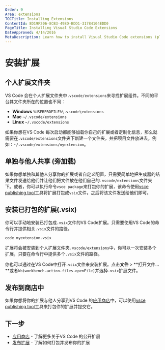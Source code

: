 ```yaml
---
Order: 9
Area: extensions
TOCTitle: Installing Extensions
ContentId: 8D19F206-8CB3-498D-BDD1-317B4104EDD0
PageTitle: Installing Visual Studio Code Extensions
DateApproved: 4/14/2016
MetaDescription: Learn how to install Visual Studio Code extensions (plug-ins) from the public Marketplace, shared with other developers or privately on your own machine.
---
```


# 安装扩展

## 个人扩展文件夹

VS Code 会在个人扩展文件夹中`.vscode/extensions`来寻找扩展组件。不同的平台其文件夹所在的位置也不同：

* **Windows** `%USERPROFILE%\.vscode\extensions`
* **Mac** `~/.vscode/extensions`
* **Linux** `~/.vscode/extensions`

如果你想在VS Code 每次启动都能够加载你自己的扩展或者定制化信息，那么就需要在`.vscode/extensions`文件夹下新建一个文件夹，并把项目文件放进去。例如：`~/.vscode/extensions/myextension`。

## 单独与他人共享 (旁加载)

如果你想单独和其他人分享你的扩展或者自定义配置，只需要简单地把生成器的结果文件发送给他们并让他们把文件放在他们自己的`.vscode/extensions`文件夹下。或者，你可以执行命令`vsce package`来打包你的扩展，该命令使用[vsce publishing tool](/docs/tools/vscecli.md)工具将扩展打包成`vsix`文件，之后将该文件发送给他们即可。

## 安装已打包的扩展(.vsix)

你可以手动地安装已打包成`.vsix`文件的VS Code扩展。只需要使用VS Code的命令行并提供相关`.vsix`文件的路径。

```bash
code myextension.vsix
```

扩展将会被安装到个人扩展文件夹`.vscode/extensions`中，你可以一次安装多个扩展，只要在命令行中提供多个`.vsix`文件的路径。

你也可以通过在VS Code中打开`.vsix`文件来安装扩展。点击**文件** > **打开文件…**或者`kb(workbench.action.files.openFile)`并选择`.vsix`扩展文件。

## 发布到商店中

如果你想将你的扩展与他人分享到VS Code 的[应用商店](/docs/editor/extension-gallery.md)中，可以使用[vsce publishing tool](/docs/tools/vscecli.md)工具来打包你的扩展并提交它。

## 下一步


* [应用商店](/docs/editor/extension-gallery.md) - 了解更多关于VS Code 的公开扩展
* [发布扩展](/docs/tools/vscecli.md) - 了解如何打包并发布你的扩展
